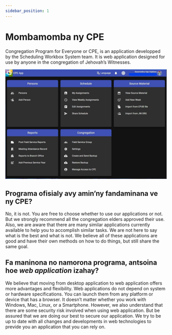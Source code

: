 ```yaml
---
sidebar_position: 1
---
```


# Mombamomba ny CPE

Congregation Program for Everyone or CPE, is an application developped by the Scheduling Workbox System team. It is web application designed for use by anyone in the congregation of Jehovah’s Witnesses.

![CPE Home](./cpe_home.jpg)

## Programa ofisialy avy amin’ny fandaminana ve ny CPE?

No, it is not. You are free to choose whether to use our applications or not. But we strongly recommend all the congregation elders approved their use. Also, we are aware that there are many similar applications currently available to help you to accomplish similar tasks. We are not here to say what is the best and what is not. We believe all of these applications are good and have their own methods on how to do things, but still share the same goal.

## Fa maninona no namorona programa, antsoina hoe _web application_ izahay?

We believe that moving from desktop application to web application offers more advantages and flexibility. Web applications do not depend on system or hardware specifications. You can launch them from any platform or device that has a browser. It doesn’t matter whether you work with Windows, Mac, Linux, or a Smartphone. However, we also understand that there are some security risk involved when using web application. But be assured that we are doing our best to secure our application. We try to be up to date with all changes and developments in web technologies to previde you an application that you can rely on.